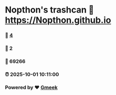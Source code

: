 # Nopthon's trashcan :link: https://Nopthon.github.io 
### :page_facing_up: [4](https://Nopthon.github.io/tag.html) 
### :speech_balloon: 2 
### :hibiscus: 69266 
### :alarm_clock: 2025-10-01 10:11:00 
### Powered by :heart: [Gmeek](https://github.com/Meekdai/Gmeek)
